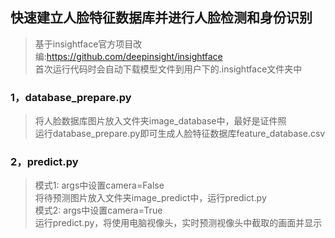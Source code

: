 ## 快速建立人脸特征数据库并进行人脸检测和身份识别
>基于insightface官方项目改编:https://github.com/deepinsight/insightface  
>首次运行代码时会自动下载模型文件到用户下的.insightface文件夹中
### 1，database_prepare.py
>将人脸数据库图片放入文件夹image_database中，最好是证件照  
>运行database_prepare.py即可生成人脸特征数据库feature_database.csv
### 2，predict.py
>模式1: args中设置camera=False  
>将待预测图片放入文件夹image_predict中，运行predict.py  
>模式2: args中设置camera=True  
>运行predict.py，将使用电脑视像头，实时预测视像头中截取的画面并显示